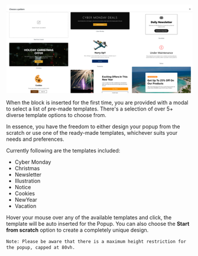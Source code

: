 ![Templates ](img/template.png)

When the block is inserted for the first time, you are provided with a modal to select 
a list of pre-made templates. There's a selection of over 5+ diverse template options
to choose from. 

In essence, you have the freedom to either design your popup from the scratch or use one 
of the ready-made templates, whichever suits your needs and preferences. 

Currently following are the templates included:

- Cyber Monday 
- Christmas
- Newsletter
- Illustration
- Notice
- Cookies
- NewYear
- Vacation

Hover your mouse over any of the available templates and click, the template will be auto inserted for the Popup.
You can also choose the **Start from scratch** option to create a completely unique design.

    Note: Please be aware that there is a maximum height restriction for the popup, capped at 80vh.